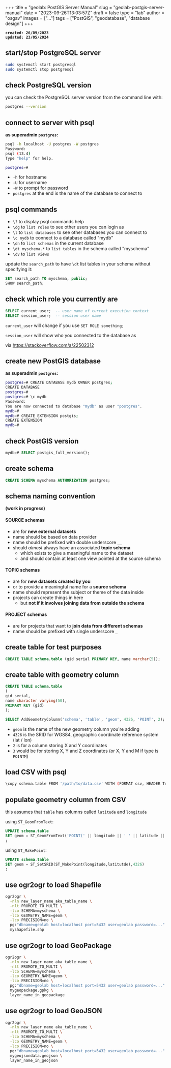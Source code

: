 
+++
title = "geolab: PostGIS Server Manual"
slug = "geolab-postgis-server-manual"
date = "2023-09-26T13:03:57Z"
draft = false
type = "lab"
author = "osgav"
images = ["..."]
tags = ["PostGIS", "geodatabase", "database design"]
+++

**`created: 26/09/2023`**<br />
**`updated: 23/05/2024`**


## **start/stop PostgreSQL server**

```bash
sudo systemctl start postgresql
sudo systemctl stop postgresql
```


## **check PostgreSQL version**

you can check the PostgreSQL server version from the command line with:

```bash
postgres --version
```


## **connect to server with psql**

**as superadmin `postgres`:**

```bash
psql -h localhost -U postgres -W postgres
Password:
psql (13.4)
Type "help" for help.

postgres=#
```

- `-h` for hostname
- `-U` for username
- `-W` to prompt for password
- `postgres` at the end is the name of the database to connect to


## **psql commands**

- `\?` to display psql commands help
- `\dg` to `list roles` to see other users you can login as
- `\l` to `list databases` to see other databases you can connect to
- `\c mydb` to connect to a database called "mydb"
- `\dn` to `list schemas` in the current database
- `\dt myschema.*` to `list tables` in the schema called "myschema"
- `\dv` to `list views` 

update the `search_path` to have `\dt` list tables in your schema without specifying it:

```sql
SET search_path TO myschema, public;
SHOW search_path;
```


## **check which role you currently are**

```sql
SELECT current_user;  -- user name of current execution context
SELECT session_user;  -- session user name
```

`current_user` will change if you use `SET ROLE something;`

`session_user` will show who you connected to the database as

via https://stackoverflow.com/a/22502312


## **create new PostGIS database**

**as superadmin `postgres`:**

```bash
postgres=# CREATE DATABASE mydb OWNER postgres;
CREATE DATABASE
postgres=#
postgres=# \c mydb
Password:
You are now connected to database "mydb" as user "postgres".
mydb=#
mydb=# CREATE EXTENSION postgis;
CREATE EXTENSION
mydb=#
```


## **check PostGIS version**

```sql
mydb=# SELECT postgis_full_version();
```


## **create schema**

```sql
CREATE SCHEMA myschema AUTHORIZATION postgres;
```


## **schema naming convention**

**(work in progress)**

#### **SOURCE schemas**

- are for **new external datasets**
- name should be based on data provider
- name should be prefixed with double underscore `__`
- should *almost* always have an associated **topic schema**
  - which exists to give a meaningful name to the dataset
  - and should contain at least one view pointed at the source schema

#### **TOPIC schemas**

- are for **new datasets created by you**
- or to provide a meaningful name for a **source schema**
- name should represent the subject or theme of the data inside
- projects can create things in here
  - but **not if it involves joining data from outside the schema**

#### **PROJECT schemas**

- are for projects that want to **join data from different schemas**
- name should be prefixed with single underscore `_`


## **create table for test purposes**

```sql
CREATE TABLE schema.table (gid serial PRIMARY KEY, name varchar(5));
```


## **create table with geometry column**

```sql
CREATE TABLE schema.table
(
gid serial,
name character varying(50),
PRIMARY KEY (gid)
);
```

```sql
SELECT AddGeometryColumn('schema', 'table', 'geom', 4326, 'POINT', 2);
```

- `geom` is the name of the new geometry column you're adding
- `4326` is the SRID for WGS84, geographic coordinate reference system (lat / lon)
- `2` is for a column storing X and Y coordinates
- `3` would be for storing X, Y and Z coordinates (or X, Y and M if type is `POINTM`)


## **load CSV with psql**

```bash
\copy schema.table FROM '/path/to/data.csv' WITH (FORMAT csv, HEADER True, QUOTE '"')
```


## **populate geometry column from CSV**

this assumes that `table` has columns called `latitude` and `longitude`

using `ST_GeomFromText`:

```sql
UPDATE schema.table
SET geom = ST_GeomFromText('POINT(' || longitude || ' ' || latitude || ')')
;
```

using `ST_MakePoint`:

```sql
UPDATE schema.table
SET geom = ST_SetSRID(ST_MakePoint(longitude,latitutde),4326)
;
```


## use ogr2ogr to load Shapefile

```bash
ogr2ogr \
  -nln new_layer_name_aka_table_name \
  -nlt PROMOTE_TO_MULTI \
  -lco SCHEMA=myschema \
  -lco GEOMETRY_NAME=geom \
  -lco PRECISION=no \
  pg:"dbname=geolab host=localhost port=5432 user=geolab password=..." \
  myshapefile.shp
```


## use ogr2ogr to load GeoPackage

```bash
ogr2ogr \
  -nln new_layer_name_aka_table_name \
  -nlt PROMOTE_TO_MULTI \
  -lco SCHEMA=myschema \
  -lco GEOMETRY_NAME=geom \
  -lco PRECISION=no \
  pg:"dbname=geolab host=localhost port=5432 user=geolab password=..." \
  mygeopackage.gpkg \
  layer_name_in_geopackage
```


## use ogr2ogr to load GeoJSON

```bash
ogr2ogr \
  -nln new_layer_name_aka_table_name \
  -nlt PROMOTE_TO_MULTI \
  -lco SCHEMA=myschema \
  -lco GEOMETRY_NAME=geom \
  -lco PRECISION=no \
  pg:"dbname=geolab host=localhost port=5432 user=geolab password=..." \
  mygeojsondata.geojson \
  layer_name_in_geojson
```
